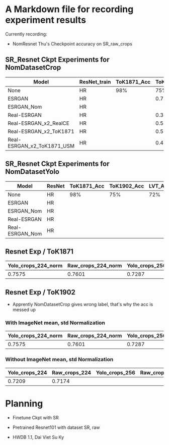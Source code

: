 # A Markdown file for recording experiment results

Currently recording:

- NomResnet Thu's Checkpoint accuracy on SR_raw_crops

## SR_Resnet Ckpt Experiments for NomDatasetCrop

| Model                      | ResNet_train | ToK1871_Acc | ToK1902_Acc | LVT_Acc | ToK1902_PSNR | ToK1902_SSIM | LVT_PSNR | LVT_SSIM |
| -------------------------- | ------------ | ----------- | ----------- | ------- | ------------ | ------------ | -------- | -------- |
| None                       | HR           | 98%         | 75%         | 72%     | N/A          | N/A          | N/A      | N/A      |
| ESRGAN                     | HR           |             | 0.7251      | 0.4463  | 13.330       | 0.343        | 14.926   | 0.175    |
| ESRGAN_Nom                 | HR           |             |             |         | 17.615       | 0.617        | 20.447   | 0.496    |
| Real-ESRGAN                | HR           |             | 0.3778      | 0.4401  |              |              |          |          |
| Real-ESRGAN_x2_RealCE      | HR           |             | 0.5438      | 0.6928  |              |              |          |          |
| Real-ESRGAN_x2_ToK1871     | HR           |             | 0.5515      | 0.6432  |              |              |          |          |
| Real-ESRGAN_x2_ToK1871_USM | HR           |             | 0.4753      | 0.5472  |              |              |          |          |

## SR_Resnet Ckpt Experiments for NomDatasetYolo

| Model           | ResNet | ToK1871_Acc | ToK1902_Acc | LVT_Acc | ToK1902_PSNR | ToK1902_SSIM | LVT_PSNR | LVT_SSIM |
| --------------- | ------ | ----------- | ----------- | ------- | ------------ | ------------ | -------- | -------- |
| None            | HR     | 98%         | 75%         | 72%     | N/A          | N/A          | N/A      | N/A      |
| ESRGAN          | HR     |             |             |         |              |              |          |          |
| ESRGAN_Nom      | HR     |             |             |         |              |              |          |          |
| Real-ESRGAN     | HR     |             |             |         |              |              |          |          |
| Real-ESRGAN_Nom | HR     |             |             |         |              |              |          |          |

## Resnet Exp / ToK1871

| Yolo_crops_224_norm | Raw_crops_224_norm | Yolo_crops_256_norm | Raw_crops_256_norm | Yolo_crops_64_norm | Raw_crops_64_norm |
| ------------------- | ------------------ | ------------------- | ------------------ | ------------------ | ----------------- |
| 0.7575              | 0.7601             | 0.7287              | 0.7359             | 0.0003             | 0.0003            |

## Resnet Exp / ToK1902

- Apprently NomDatasetCrop gives wrong label, that's why the acc is messed up

### With ImageNet mean, std Normalization

| Yolo_crops_224_norm | Raw_crops_224_norm | Yolo_crops_256_norm | Raw_crops_256_norm | Yolo_crops_64_norm | Raw_crops_64_norm |
| ------------------- | ------------------ | ------------------- | ------------------ | ------------------ | ----------------- |
| 0.7575              | 0.7601             | 0.7287              | 0.7359             | 0.0003             | 0.0003            |

### Without ImageNet mean, std Normalization

| Yolo_crops_224 | Raw_crops_224 | Yolo_crops_256 | Raw_crops_256 | Yolo_crops_64 | Raw_crops_64 |
| -------------- | ------------- | -------------- | ------------- | ------------- | ------------ |
| 0.7209         | 0.7174        |                |               |               |              |


# Planning
- Finetune Ckpt with SR
- Pretrained Resnet101 with dataset SR, raw

- HWDB 1.1, Dai Viet Su Ky

